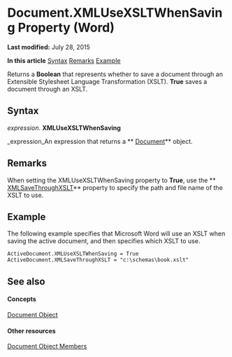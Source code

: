 
# Document.XMLUseXSLTWhenSaving Property (Word)

 **Last modified:** July 28, 2015

 **In this article**
 [Syntax](#sectionSection0)
 [Remarks](#sectionSection1)
 [Example](#sectionSection2)


Returns a  **Boolean** that represents whether to save a document through an Extensible Stylesheet Language Transformation (XSLT). **True** saves a document through an XSLT.


## Syntax
<a name="sectionSection0"> </a>

 _expression_. **XMLUseXSLTWhenSaving**

 _expression_An expression that returns a  ** [Document](8d83487a-2345-a036-a916-971c9db5b7fb.md)** object.


## Remarks
<a name="sectionSection1"> </a>

When setting the XMLUseXSLTWhenSaving property to  **True**, use the  ** [XMLSaveThroughXSLT](cc25a073-99c5-f31b-0cad-b6e4c9a7ff0c.md)** property to specify the path and file name of the XSLT to use.


## Example
<a name="sectionSection2"> </a>

The following example specifies that Microsoft Word will use an XSLT when saving the active document, and then specifies which XSLT to use.


```
ActiveDocument.XMLUseXSLTWhenSaving = True 
ActiveDocument.XMLSaveThroughXSLT = "c:\schemas\book.xslt"
```


## See also
<a name="sectionSection2"> </a>


#### Concepts


 [Document Object](8d83487a-2345-a036-a916-971c9db5b7fb.md)
#### Other resources


 [Document Object Members](fc9ab457-0888-f917-3d52-387168ac23b9.md)
